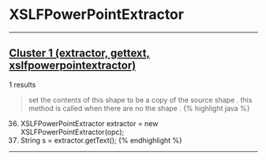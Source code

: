 # XSLFPowerPointExtractor

***

## [Cluster 1 (extractor, gettext, xslfpowerpointextractor)](./1)
1 results
> set the contents of this shape to be a copy of the source shape . this method is called when there are no the shape . 
{% highlight java %}
36. XSLFPowerPointExtractor extractor = new XSLFPowerPointExtractor(opc);
37. String s = extractor.getText();
{% endhighlight %}

***


